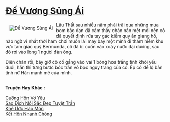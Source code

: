 <a href="https://utruyen.com/truyen/de-vuong-sung-ai/19180/" title="Đế Vương Sủng Ái"><h1>Đế Vương Sủng Ái</h1></a><div style="display:table"><img align="right" style="float: left; padding: 10px;" src="https://utruyen.com/images/story/200x260/de-vuong-sung-ai.jpg" alt="Đế Vương Sủng Ái">Lâu Thất sau nhiều năm phải trãi qua những mưa bom bão đạn đã cảm thấy chán nản mệt mỏi nên cô đã quyết định rửa tay gác kiếm quy ẩn giang hồ, nào ngờ vì nhất thời ham chơi muốn lái may bay một mình đi thám hiểm khu vực tam giác quỷ Bermunda, cô đã bị cuốn vào xoáy nước đại dương, sau đó rơi vào lòng 1 người đàn ông.<p></p>Điên chán rồi, bây giờ cô cố gắng vào vai 1 bông hoa trắng tinh khôi yếu đuối, hắn thì từng bước bóc trần vỏ bọc ngụy trang của cô. Ép cô để lộ bản tính nữ Hán mạnh mẽ của mình.</div><p><br><b>Truyện Hay Khác :</b></p><a href="https://utruyen.com/truyen/cuong-hon-vo-yeu/19174/" alt="Cưỡng Hôn Vợ Yêu">Cưỡng Hôn Vợ Yêu</a><br/><a href="https://www.flickr.com/photos/184340401@N07/48715410072/" alt="Sao Địch Nổi Sắc Đẹp Tuyệt Trần">Sao Địch Nổi Sắc Đẹp Tuyệt Trần</a><br/><a href="https://github.com/quanluxury/ngontinhhot/tree/master/truyenhay/9894/" alt="Khế Ước Hào Môn">Khế Ước Hào Môn</a><br/><a href="https://github.com/quanluxury/ngontinhhot/tree/master/truyenhay/18953/" alt="Kết Hôn Nhanh Chóng">Kết Hôn Nhanh Chóng</a><br/>